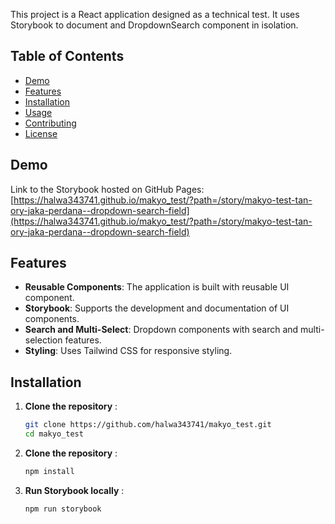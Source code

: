 This project is a React application designed as a technical test. It uses Storybook to document and DropdownSearch component in isolation.

## Table of Contents

- [Demo](#demo)
- [Features](#features)
- [Installation](#installation)
- [Usage](#usage)
- [Contributing](#contributing)
- [License](#license)

## Demo

Link to the Storybook hosted on GitHub Pages: [https://halwa343741.github.io/makyo_test/?path=/story/makyo-test-tan-ory-jaka-perdana--dropdown-search-field](https://halwa343741.github.io/makyo_test/?path=/story/makyo-test-tan-ory-jaka-perdana--dropdown-search-field)

## Features

- **Reusable Components**: The application is built with reusable UI component.
- **Storybook**: Supports the development and documentation of UI components.
- **Search and Multi-Select**: Dropdown components with search and multi-selection features.
- **Styling**: Uses Tailwind CSS for responsive styling.

## Installation

1. **Clone the repository** :

   ```bash
   git clone https://github.com/halwa343741/makyo_test.git
   cd makyo_test

2. **Clone the repository** :
    ```bash
    npm install

3. **Run Storybook locally** :   
    ```bash
    npm run storybook